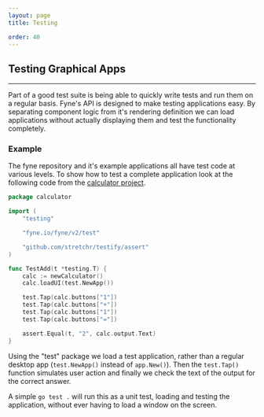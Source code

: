 ```yaml
---
layout: page
title: Testing

order: 40
---
```


## Testing Graphical Apps

---

Part of a good test suite is being able to quickly write tests and run them on a regular basis.
Fyne's API is designed to make testing applications easy. By separating component logic from it's rendering definition we can load applications without actually displaying them and test the functionality completely.

### Example

The fyne repository and it's example applications all have test code at various levels.
To show how to test a complete application look at the following code from the
[calculator project](https://github.com/fyne-io/calculator).

```go
package calculator

import (
	"testing"

	"fyne.io/fyne/v2/test"

	"github.com/stretchr/testify/assert"
)

func TestAdd(t *testing.T) {
	calc := newCalculator()
	calc.loadUI(test.NewApp())

	test.Tap(calc.buttons["1"])
	test.Tap(calc.buttons["+"])
	test.Tap(calc.buttons["1"])
	test.Tap(calc.buttons["="])

	assert.Equal(t, "2", calc.output.Text)
}
```

Using the "test" package we load a test application, rather than a regular desktop app (`test.NewApp()` instead of `app.New()`). Then the `test.Tap()` function simulates user action and finally we check the text of the output for the correct answer.

A simple `go test .` will run this as a unit test, loading and testing the application, without ever having to load a window on the screen.
